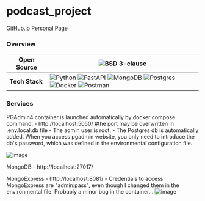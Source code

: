 # podcast_project

[GitHub.io Personal Page](https://ialvata.github.io/)
### Overview

| **Open Source** | ![BSD 3-clause](https://img.shields.io/badge/License-BSD%203--Clause-blue.svg)
|---|---|
| **Tech Stack** | ![Python](https://img.shields.io/badge/python-3670A0?style=for-the-badge&logo=python&logoColor=ffdd54) ![FastAPI](https://img.shields.io/badge/FastAPI-005571?style=for-the-badge&logo=fastapi) ![MongoDB](https://img.shields.io/badge/MongoDB-%234ea94b.svg?style=for-the-badge&logo=mongodb&logoColor=white) ![Postgres](https://img.shields.io/badge/postgres-%23316192.svg?style=for-the-badge&logo=postgresql&logoColor=white) ![Docker](https://img.shields.io/badge/docker-%230db7ed.svg?style=for-the-badge&logo=docker&logoColor=white) ![Postman](https://img.shields.io/badge/Postman-FF6C37?style=for-the-badge&logo=postman&logoColor=white) |


### Services
PGAdmin4 container is launched automatically by docker compose command.
    - http://localhost:5050/  #the port may be overwritten in .env.local.db file
    - The admin user is root.
    - The Postgres db is automatically added. When you access pgadmin website, you only need to 
    introduce the db's password, which was defined in the environmental configuration file. 
    
![image](https://github.com/ialvata/podcast_project/assets/110241614/2f3720e3-27a7-4b64-9451-19f50c286d95)


MongoDB
    - http://localhost:27017/
    
MongoExpress
    - http://localhost:8081/
    - Credentials to access MongoExpress are "admin:pass", even though I changed them in the 
    environmental file. Probably a minor bug in the container...
![image](https://github.com/ialvata/podcast_project/assets/110241614/77ff3266-3944-4b66-8beb-645a71632404)
